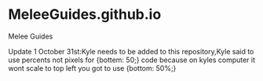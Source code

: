 # MeleeGuides.github.io
Melee Guides


Update 1 October 31st:Kyle needs to be added to this repository,Kyle said to use percents not pixels for {bottem: 50;} code
because on kyles computer it wont scale to top left you got to use {bottom: 50%;}
